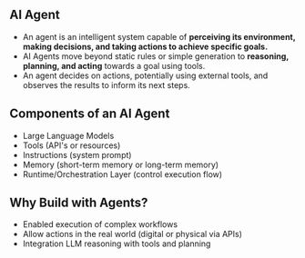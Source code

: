 ## AI Agent

- An agent is an intelligent system capable of **perceiving its environment, making decisions,
  and taking actions to achieve specific goals.**
- AI Agents move beyond static rules or simple generation to **reasoning, planning, and acting** towards a goal using
  tools.
- An agent decides on actions, potentially using external tools, and observes the results to inform its next steps.

## Components of an AI Agent

- Large Language Models
- Tools (API's or resources)
- Instructions (system prompt)
- Memory (short-term memory or long-term memory)
- Runtime/Orchestration Layer (control execution flow)

## Why Build with Agents?

- Enabled execution of complex workflows
- Allow actions in the real world (digital or physical via APIs)
- Integration LLM reasoning with tools and planning